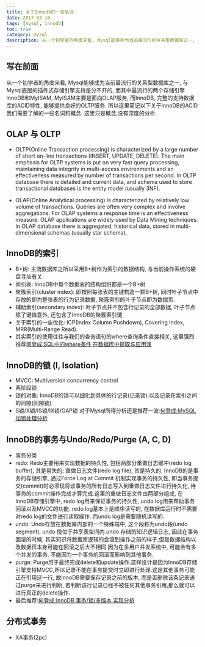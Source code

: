 ```yaml
---
title: 关于Innodb的一些名词
date: 2017-03-10 
tags: [mysql, innodb]
toc: true
category: mysql
description: 从一个初学者的角度来看, Mysql能够称为当前最流行的关系型数据库之一, 与Mysql底层的插件式存储引擎支持是分不开的, 而其中最流行的两个存储引擎InnoDB和MyISAM, MyISAM主要是面向OLAP服务, 而InnoDB, 完整的支持数据库的ACID特性, 能够提供良好的OLTP服务. 所以这里简记以下关于InnoDB的ACID我们需要了解的一些名词和概念. 这里只是概念,没有深度的分析.
---
```


## 写在前面
从一个初学者的角度来看, Mysql能够成为当前最流行的关系型数据库之一, 与Mysql底层的插件式存储引擎支持是分不开的, 而其中最流行的两个存储引擎InnoDB和MyISAM, MyISAM主要是面向OLAP服务, 而InnoDB, 完整的支持数据库的ACID特性, 能够提供良好的OLTP服务. 所以这里简记以下关于InnoDB的ACID我们需要了解的一些名词和概念. 这里只是概念,没有深度的分析.

## OLAP 与 OLTP
- OLTP(Online Transaction processing) is characterized by a large number of short on-line transactions (INSERT, UPDATE, DELETE). The main emphasis for OLTP systems is put on very fast query processing, maintaining data integrity in multi-access environments and an effectiveness measured by number of transactions per second. In OLTP database there is detailed and current data, and schema used to store transactional databases is the entity model (usually 3NF).

- OLAP(Online Analytical processing) is characterized by relatively low volume of transactions. Queries are often very complex and involve aggregations. For OLAP systems a response time is an effectiveness measure. OLAP applications are widely used by Data Mining techniques. In OLAP database there is aggregated, historical data, stored in multi-dimensional schemas (usually star schema).

## InnoDB的索引
- B+树: 主流数据库之所以采用B+树作为索引的数据结构, 与当前操作系统的硬盘寻址有关.
- 索引表: InnoDB中每个数据表的结构组织都是一个B+树
- 聚簇索引(cluster index): 即按照每张表的主键构造一颗B+树, 同时叶子节点中存放的即为整张表的行为记录数据, 聚簇索引的叶子节点即为数据页.
- 辅助索引(secondary index): 叶子节点并不包含行记录的全部数据, 叶子节点除了键值意外, 还包含了InnoDB的聚簇索引键.
- 关于索引的一些优化: ICP(Index Column Pushdown), Covering Index, MRR(Multi-Range Read).
- 其实索引的使用往往与我们的查询语句的where查询条件直接相关, 这里强烈推荐[何登成:SQL中的where条件,在数据库中提取与应用浅](http://hedengcheng.com/?p=577)

## InnoDB的锁 (I, Isolation)
- MVCC: Multiversion concurrency control
- 两阶段锁
- 锁的对象:  InnoDB的锁可以细化到具体的行记录(记录锁).以及记录在索引之间的间隙(间隙锁)
- S锁/X锁/IS锁/IX锁/GAP锁 对于Mysql所得分析还是推荐一波:[何登成:MySQL 加锁处理分析](http://hedengcheng.com/?p=771)

## InnoDB的事务与Undo/Redo/Purge (A, C, D)
- 事务分类
- redo: Redo主要用来实现数据的持久性, 包括两部分重做日志缓冲(redo log buffer), 其是易失的; 重做日志文件(redo log file), 其是持久的. InnoDB的是事务的存储引擎, 通过Force Log at Commit 机制实现事务的持久性, 即当事务提交(commit)时必须现将该事务的所有日志写入到重做日志文件进行持久化, 待事务的commit操作完成才算完成.这里的重做日志文件由两部分组成, 在InnoDB存储引擎中, redo log用来保证事务的持久性, undo log用来帮助事务回滚以及MVCC的功能. redo log基本上是顺序读写的, 在数据库运行时不需要对redo log的文件进行读取操作. 而undo log是需要随机读写的.
- undo: Undo存放在数据库内部的一个特殊端中, 这个段称为undo段(undo segment), undo 段位于共享表空间内.undo 存储的知识逻辑日志, 因此在事务回滚的时候, 其实知识将数据库逻辑的会滚到操作之前的样子,但是数据结构以及数据页本身可能在回滚之后大不相同.因为在多用户并发系统中, 可能会有多个并发的事务, 不能因为一个事务的回滚而影响到其他事务.
- purge: Purge用于最终完成delete和update操作.这样设计是因为InnoDB存储引擎支持MVCC,所以记录不能在事务提交时立即进行处理.这是其他事务可能正在引用这一行, 故InnoDB需要保存记录之前的版本, 而是否删除该条记录通过purge来进行判断, 若判断该行记录已经不被任何其他事务引用,那么就可以进行真正的delete操作.
- 最后推荐:[何登成:InnoDB 事务/锁/多版本 实现分析](http://hedengcheng.com/?p=286)

## 分布式事务
- XA事务(2pc)


